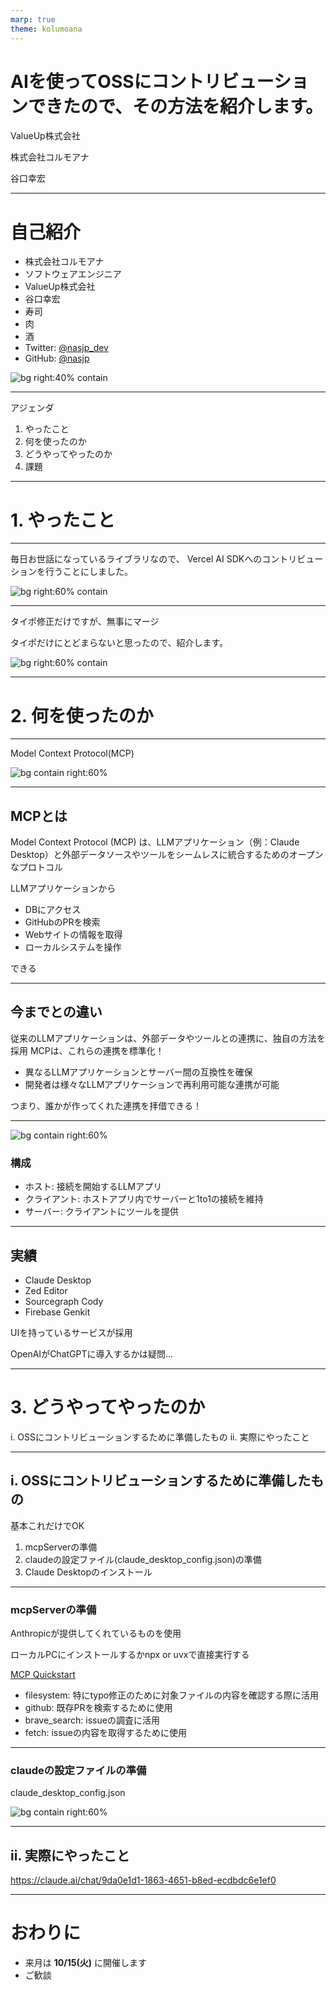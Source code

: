 ```yaml
---
marp: true
theme: kolumoana
---
```


<style scoped>
  section { display: flex; justify-content: center; align-items: center;}
</style>

# AIを使ってOSSにコントリビューションできたので、その方法を紹介します。

ValueUp株式会社

株式会社コルモアナ

谷口幸宏

---

# 自己紹介

- 株式会社コルモアナ
- ソフトウェアエンジニア
- ValueUp株式会社
- 谷口幸宏
- 寿司
- 肉
- 酒
- Twitter: [@nasjp_dev](https://twitter.com/nasjp_dev)
- GitHub: [@nasjp](https://github.com/nasjp)

![bg right:40% contain](https://corporate-henna-seven.vercel.app/_next/image?url=%2Ftaniguchi_avatar.png&w=3840&q=75)

---

アジェンダ

1. やったこと
2. 何を使ったのか
3. どうやってやったのか
4. 課題

---

# 1. やったこと

---

毎日お世話になっているライブラリなので、
Vercel AI SDKへのコントリビューションを行うことにしました。

![bg right:60% contain](https://raw.githubusercontent.com/nasjp/slides/refs/heads/main/slides/20241203_use_mcp/1_vercel_ai.png)

---

タイポ修正だけですが、無事にマージ

タイポだけにとどまらないと思ったので、紹介します。

![bg right:60% contain](https://raw.githubusercontent.com/nasjp/slides/refs/heads/main/slides/20241203_use_mcp/2_fix_typo.png)

---

# 2. 何を使ったのか

---

Model Context Protocol(MCP)

![bg contain right:60%](https://raw.githubusercontent.com/nasjp/slides/refs/heads/main/slides/20241203_use_mcp/3_intro_mcp.png)

---

## MCPとは

Model Context Protocol (MCP) は、LLMアプリケーション（例：Claude Desktop）と外部データソースやツールをシームレスに統合するためのオープンなプロトコル

LLMアプリケーションから

- DBにアクセス
- GitHubのPRを検索
- Webサイトの情報を取得
- ローカルシステムを操作

できる

---

## 今までとの違い

従来のLLMアプリケーションは、外部データやツールとの連携に、独自の方法を採用
MCPは、これらの連携を標準化！

- 異なるLLMアプリケーションとサーバー間の互換性を確保
- 開発者は様々なLLMアプリケーションで再利用可能な連携が可能

つまり、誰かが作ってくれた連携を拝借できる！

---

![bg contain right:60%](https://raw.githubusercontent.com/nasjp/slides/refs/heads/main/slides/20241203_use_mcp/4_mcp_architecture.png)

### 構成

- ホスト: 接続を開始するLLMアプリ
- クライアント: ホストアプリ内でサーバーと1to1の接続を維持
- サーバー: クライアントにツールを提供

---

## 実績

- Claude Desktop
- Zed Editor
- Sourcegraph Cody
- Firebase Genkit

UIを持っているサービスが採用

OpenAIがChatGPTに導入するかは疑問...

---

# 3. どうやってやったのか

i. OSSにコントリビューションするために準備したもの
ii. 実際にやったこと

---

## i. OSSにコントリビューションするために準備したもの

基本これだけでOK

1. mcpServerの準備
2. claudeの設定ファイル(claude_desktop_config.json)の準備
3. Claude Desktopのインストール

---

### mcpServerの準備
Anthropicが提供してくれているものを使用

ローカルPCにインストールするかnpx or uvxで直接実行する

[MCP Quickstart](https://modelcontextprotocol.io/quickstart)

- filesystem: 特にtypo修正のために対象ファイルの内容を確認する際に活用
- github: 既存PRを検索するために使用
- brave_search: issueの調査に活用
- fetch: issueの内容を取得するために使用

---

### claudeの設定ファイルの準備

claude_desktop_config.json

![bg contain right:60%](https://raw.githubusercontent.com/nasjp/slides/refs/heads/main/slides/20241203_use_mcp/5_claude_desktop_config.png)

---

## ii. 実際にやったこと

https://claude.ai/chat/9da0e1d1-1863-4651-b8ed-ecdbdc6e1ef0

---

# おわりに

- 来月は **10/15(火)** に開催します
- ご歓談
